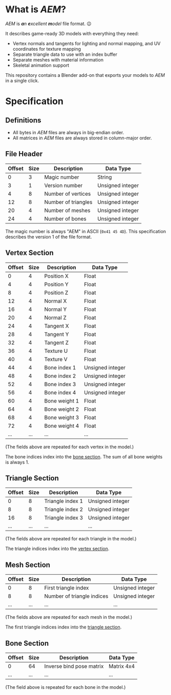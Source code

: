 # What is *AEM*?

*AEM* is ***a**n **e**xcellent **m**odel* file format. :wink:

It describes game-ready 3D models with everything they need:
- Vertex normals and tangents for lighting and normal mapping, and UV coordinates for texture mapping
- Separate triangle data to use with an index buffer
- Separate meshes with material information
- Skeletal animation support

This repository contains a Blender add-on that exports your models to *AEM* in a single click.


# Specification

## Definitions

- All bytes in *AEM* files are always in big-endian order. 
- All matrices in *AEM* files are always stored in column-major order.


## File Header

| Offset | Size | Description         | Data Type        |
| ------ | ---- | ------------------- | ---------------- |
| 0      | 3    | Magic number        | String           |
| 3      | 1    | Version number      | Unsigned integer |
| 4      | 8    | Number of vertices  | Unsigned integer |
| 12     | 8    | Number of triangles | Unsigned integer |
| 20     | 4    | Number of meshes    | Unsigned integer |
| 24     | 4    | Number of bones     | Unsigned integer |

The magic number is always "AEM" in ASCII (`0x41 45 4D`). This specification describes the version 1 of the file format.


## Vertex Section

| Offset | Size | Description   | Data Type        |
| ------ | ---- | ------------- | ---------------- |
| 0      | 4    | Position X    | Float            |
| 4      | 4    | Position Y    | Float            |
| 8      | 4    | Position Z    | Float            |
| 12     | 4    | Normal X      | Float            |
| 16     | 4    | Normal Y      | Float            |
| 20     | 4    | Normal Z      | Float            |
| 24     | 4    | Tangent X     | Float            |
| 28     | 4    | Tangent Y     | Float            |
| 32     | 4    | Tangent Z     | Float            |
| 36     | 4    | Texture U     | Float            |
| 40     | 4    | Texture V     | Float            |
| 44     | 4    | Bone index 1  | Unsigned integer |
| 48     | 4    | Bone index 2  | Unsigned integer |
| 52     | 4    | Bone index 3  | Unsigned integer |
| 56     | 4    | Bone index 4  | Unsigned integer |
| 60     | 4    | Bone weight 1 | Float            |
| 64     | 4    | Bone weight 2 | Float            |
| 68     | 4    | Bone weight 3 | Float            |
| 72     | 4    | Bone weight 4 | Float            |
| ...    | ...  | ...           | ...              |

(The fields above are repeated for each vertex in the model.)

The bone indices index into the [bone section](#bone-section). The sum of all bone weights is always 1.


## Triangle Section

| Offset | Size | Description      | Data Type        |
| ------ | ---- | ---------------- | ---------------- |
| 0      | 8    | Triangle index 1 | Unsigned integer |
| 8      | 8    | Triangle index 2 | Unsigned integer |
| 16     | 8    | Triangle index 3 | Unsigned integer |
| ...    | ...  | ...              | ...              |

(The fields above are repeated for each triangle in the model.)

The triangle indices index into the [vertex section](#vertex-section).


## Mesh Section

| Offset | Size | Description                | Data Type        |
| ------ | ---- | -------------------------- | ---------------- |
| 0      | 8    | First triangle index       | Unsigned integer |
| 8      | 8    | Number of triangle indices | Unsigned integer |
| ...    | ...  | ...                        | ...              |

(The fields above are repeated for each mesh in the model.)

The first triangle indices index into the [triangle section](#triangle-section).


## Bone Section

| Offset | Size | Description              | Data Type  |
| ------ | ---- | ------------------------ | ---------- |
| 0      | 64   | Inverse bind pose matrix | Matrix 4x4 |
| ...    | ...  | ...                      | ...        |

(The field above is repeated for each bone in the model.)